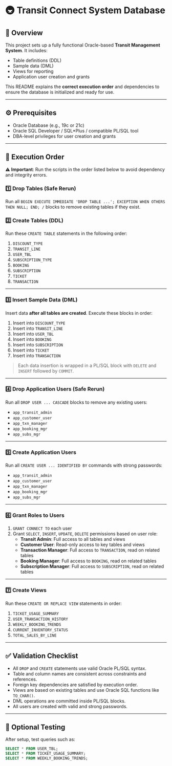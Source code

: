 # 🚇 Transit Connect System Database

## 📌 Overview

This project sets up a fully functional Oracle-based **Transit Management System**. It includes:

- Table definitions (DDL)
- Sample data (DML)
- Views for reporting
- Application user creation and grants

This README explains the **correct execution order** and dependencies to ensure the database is initialized and ready for use.

---

## ⚙️ Prerequisites

- Oracle Database (e.g., 19c or 21c)
- Oracle SQL Developer / SQL*Plus / compatible PL/SQL tool
- DBA-level privileges for user creation and grants

---

## 📂 Execution Order

⚠️ **Important**: Run the scripts in the order listed below to avoid dependency and integrity errors.

### 1️⃣ Drop Tables (Safe Rerun)
Run all `BEGIN EXECUTE IMMEDIATE 'DROP TABLE ...'; EXCEPTION WHEN OTHERS THEN NULL; END; /` blocks to remove existing tables if they exist.

### 2️⃣ Create Tables (DDL)

Run these `CREATE TABLE` statements in the following order:

1. `DISCOUNT_TYPE`
2. `TRANSIT_LINE`
3. `USER_TBL`
4. `SUBSCRIPTION_TYPE`
5. `BOOKING`
6. `SUBSCRIPTION`
7. `TICKET`
8. `TRANSACTION`

---

### 3️⃣ Insert Sample Data (DML)

Insert data **after all tables are created**. Execute these blocks in order:

1. Insert into `DISCOUNT_TYPE`
2. Insert into `TRANSIT_LINE`
3. Insert into `USER_TBL`
4. Insert into `BOOKING`
5. Insert into `SUBSCRIPTION`
6. Insert into `TICKET`
7. Insert into `TRANSACTION`

> Each data insertion is wrapped in a PL/SQL block with `DELETE` and `INSERT` followed by `COMMIT`.

---

### 4️⃣ Drop Application Users (Safe Rerun)

Run all `DROP USER ... CASCADE` blocks to remove any existing users:
- `app_transit_admin`
- `app_customer_user`
- `app_txn_manager`
- `app_booking_mgr`
- `app_subs_mgr`

---

### 5️⃣ Create Application Users

Run all `CREATE USER ... IDENTIFIED BY` commands with strong passwords:
- `app_transit_admin`
- `app_customer_user`
- `app_txn_manager`
- `app_booking_mgr`
- `app_subs_mgr`

---

### 6️⃣ Grant Roles to Users

1. `GRANT CONNECT TO` each user
2. Grant `SELECT`, `INSERT`, `UPDATE`, `DELETE` permissions based on user role:
   - **Transit Admin**: Full access to all tables and views
   - **Customer User**: Read-only access to key tables and views
   - **Transaction Manager**: Full access to `TRANSACTION`, read on related tables
   - **Booking Manager**: Full access to `BOOKING`, read on related tables
   - **Subscription Manager**: Full access to `SUBSCRIPTION`, read on related tables

---

### 7️⃣ Create Views

Run these `CREATE OR REPLACE VIEW` statements in order:

1. `TICKET_USAGE_SUMMARY`
2. `USER_TRANSACTION_HISTORY`
3. `WEEKLY_BOOKING_TRENDS`
4. `CURRENT_INVENTORY_STATUS`
5. `TOTAL_SALES_BY_LINE`

---

## ✅ Validation Checklist

- All `DROP` and `CREATE` statements use valid Oracle PL/SQL syntax.
- Table and column names are consistent across constraints and references.
- Foreign key dependencies are satisfied by execution order.
- Views are based on existing tables and use Oracle SQL functions like `TO_CHAR()`.
- DML operations are committed inside PL/SQL blocks.
- All users are created with valid and strong passwords.

---

## 🧪 Optional Testing

After setup, test queries such as:
```sql
SELECT * FROM USER_TBL;
SELECT * FROM TICKET_USAGE_SUMMARY;
SELECT * FROM WEEKLY_BOOKING_TRENDS;
